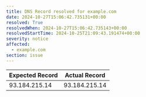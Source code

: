 ```yaml
---
title: DNS Record resolved for example.com
date: 2024-10-27T15:06:42.735131+00:00
resolved: True
resolvedWhen: 2024-10-27T15:06:42.735143+00:00
resolvedStartTime: 2024-10-25T21:09:43.191474+00:00
severity: notice
affected:
  - example.com
section: issue
---
```


| Expected Record  | Actual Record  |
|------------------|----------------|
| 93.184.215.14 | 93.184.215.14 |
